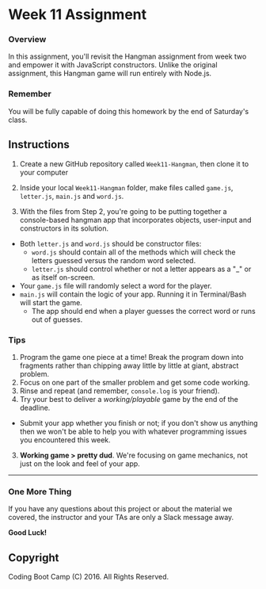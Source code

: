 # Week 11 Assignment

### Overview
In this assignment, you'll revisit the Hangman assignment from week two and empower it with JavaScript constructors. Unlike the original assignment, this Hangman game will run entirely with Node.js.

### Remember

You will be fully capable of doing this homework by the end of Saturday's class.

## Instructions
1. Create a new GitHub repository called `Week11-Hangman`, then clone it to your computer

2. Inside your local `Week11-Hangman` folder, make files called `game.js`, `letter.js`, `main.js` and `word.js`.

3. With the files from Step 2, you're going to be putting together a console-based hangman app that incorporates objects, user-input and constructors in its solution.
  * Both `letter.js` and `word.js` should be constructor files:
    * `word.js` should contain all of the methods which will check the letters guessed versus the random word selected.
    * `letter.js` should control whether or not a letter appears as a "_" or as itself on-screen.
  * Your `game.js` file will randomly select a word for the player.
  * `main.js` will contain the logic of your app. Running it in Terminal/Bash will start the game.
    * The app should end when a player guesses the correct word or runs out of guesses.

### Tips

1. Program the game one piece at a time! Break the program down into fragments rather than chipping away little by little at giant, abstract problem. 
  1. Focus on one part of the smaller problem and get some code working. 
  2. Rinse and repeat (and remember, `console.log` is your friend).
2. Try your best to deliver a *working/playable* game by the end of the deadline. 
  * Submit your app whether you finish or not; if you don't show us anything then we won't be able to help you with whatever programming issues you encountered this week.
3. **Working game > pretty dud**. We're focusing on game mechanics, not just on the look and feel of your app.

-------
### One More Thing
If you have any questions about this project or about the material we covered, the instructor and your TAs are only a Slack message away.

**Good Luck!**

## Copyright
Coding Boot Camp (C) 2016. All Rights Reserved.